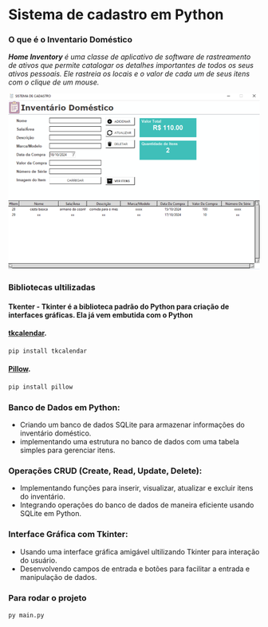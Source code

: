 # Sistema de cadastro em Python

### O que é o Inventario Doméstico
_**Home Inventory** é uma classe de aplicativo de software de rastreamento de ativos que permite catalogar os detalhes
importantes de todos os seus ativos pessoais. Ele rastreia os locais e o valor de cada um de seus itens com o clique de um mouse._

![alt text](<images/Captura de Tela.png>)

### Bibliotecas ultilizadas
#### Tkenter - **Tkinter é a biblioteca padrão do Python para criação de interfaces gráficas. Ela já vem embutida com o Python**
#### [tkcalendar](https://pypi.org/project/tkcalendar/).
```bash
pip install tkcalendar
```
#### [Pillow](https://pypi.org/project/pillow/).
```bash
pip install pillow
 ```

### Banco de Dados em Python:
* Criando um banco de dados SQLite para armazenar informações do inventário doméstico.
* implementando uma estrutura no banco de dados com uma tabela simples para gerenciar itens.

### Operações CRUD (Create, Read, Update, Delete):
* Implementando funções para inserir, visualizar, atualizar e excluir itens do inventário.
* Integrando operações do banco de dados de maneira eficiente usando SQLite em Python.

### Interface Gráfica com Tkinter:
* Usando uma interface gráfica amigável ultilizando Tkinter para interação do usuário.
* Desenvolvendo campos de entrada e botões para facilitar a entrada e manipulação de dados.

 ### Para rodar o projeto
 ```bash
 py main.py
 ```
